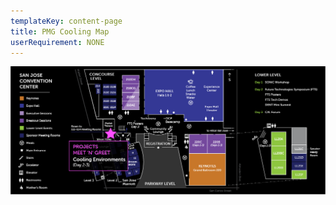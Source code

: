 ```yaml
---
templateKey: content-page
title: PMG Cooling Map
userRequirement: NONE
---
```

![](pmg-03_ocp23g_map_cooling-day-2-3.png)